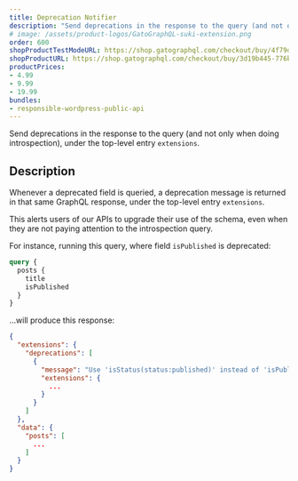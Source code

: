 ```yaml
---
title: Deprecation Notifier
description: "Send deprecations in the response to the query (and not only when doing introspection)."
# image: /assets/product-logos/GatoGraphQL-suki-extension.png
order: 600
shopProductTestModeURL: https://shop.gatographql.com/checkout/buy/4f79d7ce-583b-46b6-93f4-893a8f500754
shopProductURL: https://shop.gatographql.com/checkout/buy/3d19b445-776b-4478-a4ce-c0f79073924b
productPrices:
- 4.99
- 9.99
- 19.99
bundles:
- responsible-wordpress-public-api
---
```


Send deprecations in the response to the query (and not only when doing introspection), under the top-level entry `extensions`.

## Description

Whenever a deprecated field is queried, a deprecation message is returned in that same GraphQL response, under the top-level entry `extensions`.

This alerts users of our APIs to upgrade their use of the schema, even when they are not paying attention to the introspection query.

For instance, running this query, where field `isPublished` is deprecated:

```graphql
query {
  posts {
    title
    isPublished
  }
}
```

...will produce this response:

```json
{
  "extensions": {
    "deprecations": [
      {
        "message": "Use 'isStatus(status:published)' instead of 'isPublished'",
        "extensions": {
          ...
        }
      }
    ]
  },
  "data": {
    "posts": [
      ...
    ]
  }
}
```

<!-- ## Bundles including extension

- [“All in One Toolbox for WordPress” Bundle](../../bundles/all-in-one-toolbox-for-wordpress)
- [“Responsible WordPress Public API” Bundle](../../bundles/responsible-wordpress-public-api) -->
